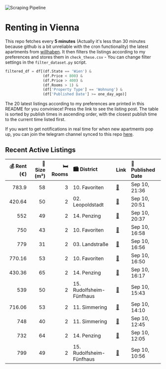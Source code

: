 ![Scraping Pipeline](https://github.com/AthomsG/renting-in-vienna/actions/workflows/run_pipeline.yml/badge.svg)


# Renting in Vienna

This repo fetches every **5 minutes** (Actually it's less than 30 minutes because github is a bit unreliable with the cron functionality) the latest apartments from [willhaben](https://www.willhaben.at/).
It then filters the listings according to my preferences and stores them in `check_these.csv` - You can change filter settings in the `filter_dataset.py` script.

```python
filtered_df = df[(df.State == 'Wien') & 
                 (df.Price < 800) &
                 (df.Price > 400) &
                 (df.Rooms > 1) &
                 (df['Property Type'] == 'Wohnung') &
                 (df['Published Date'] >= one_day_ago)]
```

The 20 latest listings according to my preferences are printed in this README for you conviniece! Press the link to see the listing post.
The table is sorted by publish times in ascending order, with the closest publish time to the current time listed first.

If you want to get notifications in real time for when new apartments pop up, you can join the telegram channel synced to this repo [here](https://t.me/+1HPAYOf5BSsyNTlk).

## Recent Active Listings

|   💰 Rent (€) |   📏 Size (m²) |   🛏️ Rooms | 🏙️ District              | Link                                                                                                                                                                                                                              | 📅 Published Date   |
|-------------:|--------------:|-----------:|:-------------------------|:----------------------------------------------------------------------------------------------------------------------------------------------------------------------------------------------------------------------------------|:-------------------|
|       783.9  |            58 |          3 | 10. Favoriten            | [🔗](https://www.willhaben.at/iad/immobilien/d/mietwohnungen/wien/wien-1100-favoriten/sch%C3%B6ne-3-zimmer-wohnung-muhrengasse-1.stock-ohne-lift-%21%21%21-2012310938/)                                                            | Sep 10, 21:36      |
|       420.64 |            50 |          2 | 02. Leopoldstadt         | [🔗](https://www.willhaben.at/iad/immobilien/d/mietwohnungen/wien/wien-1020-leopoldstadt/direktvergabe-wiener-wohnen-/-neubau-mit-traumhaftem-donau-fernblick-1159522266/)                                                         | Sep 10, 20:51      |
|       552    |            49 |          2 | 14. Penzing              | [🔗](https://www.willhaben.at/iad/immobilien/d/mietwohnungen/wien/wien-1140-penzing/nachmieter-gemeindewohnung-1761149382/)                                                                                                        | Sep 10, 20:37      |
|       750    |            43 |          2 | 10. Favoriten            | [🔗](https://www.willhaben.at/iad/immobilien/d/mietwohnungen/wien/wien-1100-favoriten/provisionsfrei-hoflage-attraktive-unbefristete-2-zimmerwohnung-in-stil-altbau-u-1-n%C3%A4he-1319499206/)                                     | Sep 10, 16:58      |
|       779    |            31 |          2 | 03. Landstraße           | [🔗](https://www.willhaben.at/iad/immobilien/d/mietwohnungen/wien/wien-1030-landstra%C3%9Fe/erstbezug-in-bestlage-nahe-u3-s-bahn-und-hervorragender-infrastruktur-mit-hochwertiger-ausstattung%21---mitten-im-dritten-1983536972/) | Sep 10, 16:56      |
|       770.16 |            53 |          2 | 10. Favoriten            | [🔗](https://www.willhaben.at/iad/immobilien/d/mietwohnungen/wien/wien-1100-favoriten/ausschliesslich-schriftliche-anfragen%21-vor-1-jahr-renovierte-wohnung-in-der-erlachgasse-1134207109/)                                       | Sep 10, 16:50      |
|       430.36 |            65 |          2 | 14. Penzing              | [🔗](https://www.willhaben.at/iad/immobilien/d/mietwohnungen/wien/wien-1140-penzing/provisionsfrei:-preisg%C3%BCnstige-65m%C2%B2-wohnung-mit-2-zimmern-und-gang-wc---1140-wien-1147613536/)                                        | Sep 10, 16:17      |
|       539    |            50 |          2 | 15. Rudolfsheim-Fünfhaus | [🔗](https://www.willhaben.at/iad/immobilien/d/mietwohnungen/wien/wien-1150-rudolfsheim-f%C3%BCnfhaus/2-zimmer-im-herzen-von-wien-wg-tauglich-direkt-bei-der-u3-2100654093/)                                                       | Sep 10, 15:43      |
|       716.06 |            53 |          2 | 11. Simmering            | [🔗](https://www.willhaben.at/iad/immobilien/d/mietwohnungen/wien/wien-1110-simmering/2-zimmer-wohnung-mit-loggia/-balkon-1258643602/)                                                                                             | Sep 10, 14:10      |
|       748    |            40 |          2 | 11. Simmering            | [🔗](https://www.willhaben.at/iad/immobilien/d/mietwohnungen/wien/wien-1110-simmering/kleine-2-zimmer-dachwohnung-mit-terrasse%21-1491172414/)                                                                                     | Sep 10, 12:45      |
|       732    |            64 |          2 | 14. Penzing              | [🔗](https://www.willhaben.at/iad/immobilien/d/mietwohnungen/wien/wien-1140-penzing/sonnige-2-zimmer-wohnung-/-ab-sofort-/-penzing-/-ruhelage-1558181701/)                                                                         | Sep 10, 12:05      |
|       799    |            49 |          2 | 15. Rudolfsheim-Fünfhaus | [🔗](https://www.willhaben.at/iad/immobilien/d/mietwohnungen/wien/wien-1150-rudolfsheim-f%C3%BCnfhaus/2-zimmerwohnung-in-1150-wien-mit-lift-zu-vermieten-%7C-1.og-2014952068/)                                                     | Sep 10, 10:56      |
